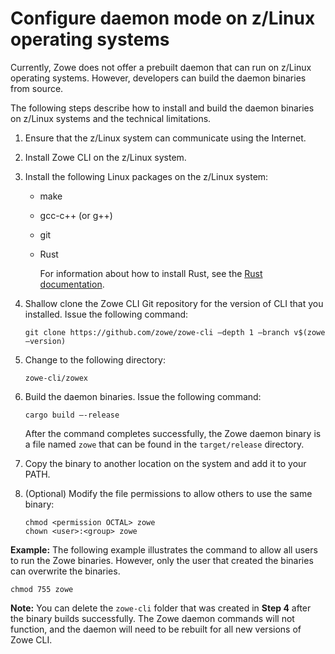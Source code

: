 # Configure daemon mode on z/Linux operating systems

Currently, Zowe does not offer a prebuilt daemon that can run on z/Linux operating systems. However, developers can build the daemon binaries from source.

The following steps describe how to install and build the daemon binaries on z/Linux systems and the technical limitations.

1. Ensure that the z/Linux system can communicate using the Internet.
2. Install Zowe CLI on the z/Linux system.
3. Install the following Linux packages on the z/Linux system:

    - make
    - gcc-c++ (or g++)
    - git
    - Rust

      For information about how to install Rust, see the [Rust documentation](https://forge.rust-lang.org/infra/other-installation-methods.html).
4. Shallow clone the Zowe CLI Git repository for the version of CLI that you installed. Issue the following command:

    ```
    git clone https://github.com/zowe/zowe-cli –depth 1 –branch v$(zowe –version)
    ```

5. Change to the following directory:

   ```
   zowe-cli/zowex
   ```

6. Build the daemon binaries. Issue the following command:

   ```
   cargo build —-release
   ```

   After the command completes successfully, the Zowe daemon binary is a file named `zowe` that can be found in the `target/release` directory.

7. Copy the binary to another location on the system and add it to your PATH.
8. (Optional) Modify the file permissions to allow others to use the same binary:

   ```
   chmod <permission OCTAL> zowe
   chown <user>:<group> zowe
   ```

**Example:** The following example illustrates the command to allow all users to run the Zowe binaries. However, only the user that created the binaries can overwrite the binaries.

```
chmod 755 zowe
```

**Note:** You can delete the `zowe-cli` folder that was created in **Step 4** after the binary builds successfully. The Zowe daemon commands will not function, and the daemon will need to be rebuilt for all new versions of Zowe CLI.
